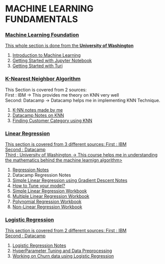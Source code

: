 # MACHINE LEARNING FUNDAMENTALS

### <strong><a href="https://github.com/Junaidkh/Machine-Learning-Fundamentals/tree/master/Machine%20Learning%20Foundation"> Machine Learning Foundation</strong>
  This whole section is done from the <strong><a href="https://www.coursera.org/learn/ml-foundations/home/welcome">University of Washington</strong>
  <ol>
  	<li><a href="https://github.com/Junaidkh/Machine-Learning-Fundamentals/blob/master/Machine%20Learning%20Foundation/1%20intro.pdf">Introduction to Machine Learning </a></li>
    <li><a href="https://github.com/Junaidkh/Machine-Learning-Fundamentals/blob/master/Machine%20Learning%20Foundation/Getting%20started%20with%20Jupyter%20Notebook.ipynb">Getting Started with Jupyter Notebook </a></li>
    <li><a href="https://github.com/Junaidkh/Machine-Learning-Fundamentals/blob/master/Machine%20Learning%20Foundation/Turi%20Getting%20Started%20with%20SFrames.ipynb">Getting Started with Turi </a></li>
  </ol>

### <strong><a href="https://github.com/Junaidkh/Machine-Learning-Fundamentals/tree/master/K%20Nearest%20Neighbor"> K-Nearest Neighbor Algorithm </a></strong>
This Section is covered from 2 sources:<br>
First : IBM -> This provides me theory on KNN very well<br>
Second: Datacamp -> Datacamp helps me in implementing KNN Technique.
<ol>
   <li><a href="https://github.com/Junaidkh/Machine-Learning-Fundamentals/blob/master/K%20Nearest%20Neighbor/Knn%20notes.pdf">K-NN notes made by me </a></li>
   <li><a href="https://github.com/Junaidkh/Machine-Learning-Fundamentals/blob/master/K%20Nearest%20Neighbor/Datacamp%20chapter1%20K%20Nearest%20Neighbor%20Notes.pdf">Datacamp Notes on KNN </a></li>
   <li><a href="https://github.com/Junaidkh/Machine-Learning-Fundamentals/blob/master/K%20Nearest%20Neighbor/K-Nearest-neighbors-CustCat-py-v1.ipynb">Finding Customer Category using KNN </a></li>
</ol>

### <strong><a href="https://github.com/Junaidkh/Machine-Learning-Fundamentals/tree/master/Linear%20Regression"> Linear Regression </strong>
This section is covered from 3 different sources:
First  : IBM<br>
Second : Datacamp<br>
Third  : University of Washington -> This course helps me in understanding the mathematics behind the machine learnign algorithm>
<ol>
	<li><a href="https://github.com/Junaidkh/Machine-Learning-Fundamentals/blob/master/Linear%20Regression/Regression%20selfnotes%201.pdf"> Regression Notes</a></li>
	<li><a href="https://github.com/Junaidkh/Machine-Learning-Fundamentals/blob/master/Linear%20Regression/Datacamp%20Regression%20Notes.pdf"></a>Datacamp Regression Notes</li>
	<li><a href="https://github.com/Junaidkh/Machine-Learning-Fundamentals/blob/master/Linear%20Regression/Simple%20Linear%20Regression%20with%20Gradient%20Descent%20Self%20notes.pdf"> Simple Linear Regression using Gradient Descent Notes</a></li>
	<li><a href="https://github.com/Junaidkh/Machine-Learning-Fundamentals/blob/master/Linear%20Regression/Datacamp%20chapter3%20Fine%20Tuning%20Your%20Model%20Notes.pdf">How to Tune your model?</a></li>
	<li><a href="https://github.com/Junaidkh/Machine-Learning-Fundamentals/blob/master/Linear%20Regression/Simple-Linear-Regression-Co2-py-v1.ipynb"> Simple Linear Regression Workbook</a></li>
	<li><a href="https://github.com/Junaidkh/Machine-Learning-Fundamentals/blob/master/Linear%20Regression/Mulitple-Linear-Regression-Co2-py-v1.ipynb">Multiple Linear Regression Workbook</a></li>
	<li><a href="https://github.com/Junaidkh/Machine-Learning-Fundamentals/blob/master/Linear%20Regression/Polynomial-Regression-Co2-py-v1.ipynb">Polynomial Regression Workbook</a></li>
	<li><a href="https://github.com/Junaidkh/Machine-Learning-Fundamentals/blob/master/Linear%20Regression/NoneLinearRegression-py-v1.ipynb">Non-Linear Regression Workbook</a></li>
</ol>

### <strong> <a href="https://github.com/Junaidkh/Machine-Learning-Fundamentals/tree/master/Logistic%20Regression"> Logistic Regression </strong>
This section is covered from 2 different sources:
First  : IBM <br>
Second : Datacamp <br>
<ol>
	<li><a href="https://github.com/Junaidkh/Machine-Learning-Fundamentals/blob/master/Logistic%20Regression/Self%20notes%20Logistic%20Regression.pdf"> Logistic Regression Notes </a></li>
	<li><a href="https://github.com/Junaidkh/Machine-Learning-Fundamentals/blob/master/Logistic%20Regression/Hyperparameter%20tuning%20and%20Data%20preprocessing.pdf"> HyperParameter Tuning and Data Preprocessing</a></li>
	<li><a href="https://github.com/Junaidkh/Machine-Learning-Fundamentals/blob/master/Logistic%20Regression/Logistic-Regression-churn-py-v1.ipynb"> Working on Churn data using Logistic Regression </a></li>
</ol>